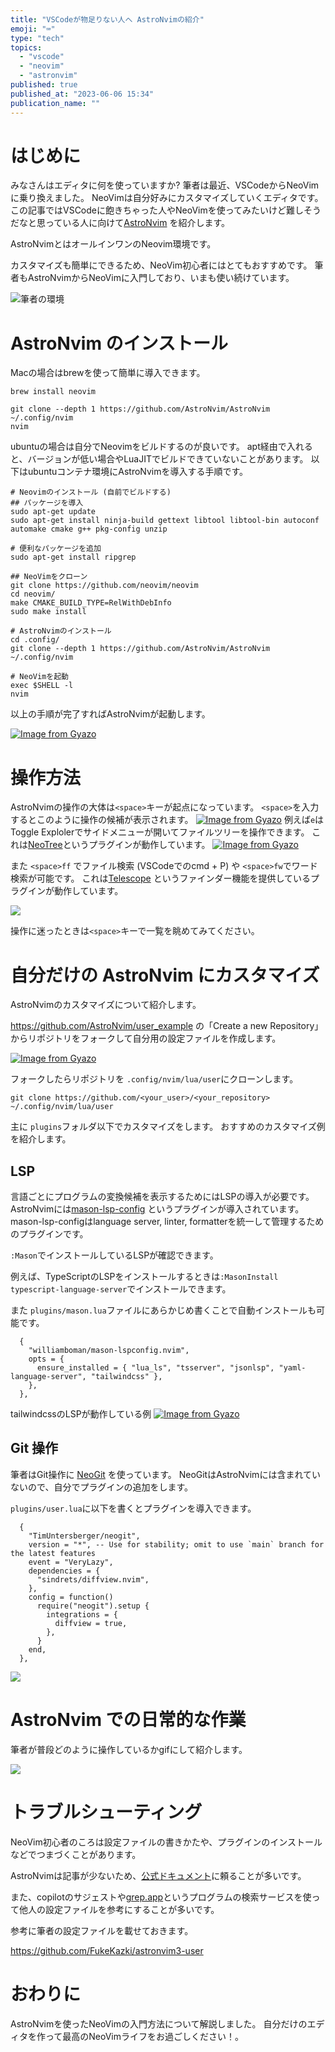 ```yaml
---
title: "VSCodeが物足りない人へ AstroNvimの紹介"
emoji: "⌨️"
type: "tech"
topics:
  - "vscode"
  - "neovim"
  - "astronvim"
published: true
published_at: "2023-06-06 15:34"
publication_name: ""
---
```


# はじめに

みなさんはエディタに何を使っていますか?
筆者は最近、VSCodeからNeoVimに乗り換えました。
NeoVimは自分好みにカスタマイズしていくエディタです。
この記事ではVSCodeに飽きちゃった人やNeoVimを使ってみたいけど難しそうだなと思っている人に向けて[AstroNvim](https://astronvim.com/) を紹介します。

AstroNvimとはオールインワンのNeovim環境です。

カスタマイズも簡単にできるため、NeoVim初心者にはとてもおすすめです。
筆者もAstroNvimからNeoVimに入門しており、いまも使い続けています。

![筆者の環境](https://storage.googleapis.com/zenn-user-upload/d99a294ecd91-20230603.png)

# AstroNvim のインストール

Macの場合はbrewを使って簡単に導入できます。

```
brew install neovim

git clone --depth 1 https://github.com/AstroNvim/AstroNvim ~/.config/nvim
nvim
```

ubuntuの場合は自分でNeovimをビルドするのが良いです。
apt経由で入れると、バージョンが低い場合やLuaJITでビルドできていないことがあります。
以下はubuntuコンテナ環境にAstroNvimを導入する手順です。

```
# Neovimのインストール (自前でビルドする)
## パッケージを導入
sudo apt-get update
sudo apt-get install ninja-build gettext libtool libtool-bin autoconf automake cmake g++ pkg-config unzip

# 便利なパッケージを追加
sudo apt-get install ripgrep

## NeoVimをクローン
git clone https://github.com/neovim/neovim
cd neovim/
make CMAKE_BUILD_TYPE=RelWithDebInfo
sudo make install

# AstroNvimのインストール
cd .config/
git clone --depth 1 https://github.com/AstroNvim/AstroNvim ~/.config/nvim

# NeoVimを起動
exec $SHELL -l
nvim
```

以上の手順が完了すればAstroNvimが起動します。

[![Image from Gyazo](https://i.gyazo.com/90aecb7e64df39122eaf8aae640ff2ca.png)](https://gyazo.com/90aecb7e64df39122eaf8aae640ff2ca)

# 操作方法

AstroNvimの操作の大体は`<space>`キーが起点になっています。
`<space>`を入力するとこのように操作の候補が表示されます。
[![Image from Gyazo](https://i.gyazo.com/a0443d596e77f6492fb3d2f23e4e3010.png)](https://gyazo.com/a0443d596e77f6492fb3d2f23e4e3010)
例えば`e`はToggle Explolerでサイドメニューが開いてファイルツリーを操作できます。
これは[NeoTree](https://github.com/nvim-neo-tree/neo-tree.nvim)というプラグインが動作しています。
[![Image from Gyazo](https://i.gyazo.com/c56f7ec0d776530625f0eb14d1a65bf4.png)](https://gyazo.com/c56f7ec0d776530625f0eb14d1a65bf4)

また `<space>ff` でファイル検索 (VSCodeでのcmd + P) や `<space>fw`でワード検索が可能です。
これは[Telescope](https://github.com/nvim-telescope/telescope.nvim) というファインダー機能を提供しているプラグインが動作しています。

![](https://storage.googleapis.com/zenn-user-upload/ce3896d1d556-20230602.gif)

操作に迷ったときは`<space>`キーで一覧を眺めてみてください。

# 自分だけの AstroNvim にカスタマイズ

AstroNvimのカスタマイズについて紹介します。

https://github.com/AstroNvim/user_example の「Create a new Repository」からリポジトリをフォークして自分用の設定ファイルを作成します。

[![Image from Gyazo](https://i.gyazo.com/324b4b788858c641a088759dfbfc73ba.jpg)](https://gyazo.com/324b4b788858c641a088759dfbfc73ba)

フォークしたらリポジトリを `.config/nvim/lua/user`にクローンします。

```
git clone https://github.com/<your_user>/<your_repository> ~/.config/nvim/lua/user
```

主に `plugins`フォルダ以下でカスタマイズをします。
おすすめのカスタマイズ例を紹介します。

## LSP

言語ごとにプログラムの変換候補を表示するためにはLSPの導入が必要です。
AstroNvimには[mason-lsp-config](https://github.com/williamboman/mason-lspconfig.nvim) というプラグインが導入されています。
mason-lsp-configはlanguage server, linter, formatterを統一して管理するためのプラグインです。

`:Mason`でインストールしているLSPが確認できます。

例えば、TypeScriptのLSPをインストールするときは`:MasonInstall typescript-language-server`でインストールできます。

また `plugins/mason.lua`ファイルにあらかじめ書くことで自動インストールも可能です。

```
  {
    "williamboman/mason-lspconfig.nvim",
    opts = {
      ensure_installed = { "lua_ls", "tsserver", "jsonlsp", "yaml-language-server", "tailwindcss" },
    },
  },
```

tailwindcssのLSPが動作している例
[![Image from Gyazo](https://i.gyazo.com/5c9b760146a0d6c04102838426fd73a9.png)](https://gyazo.com/5c9b760146a0d6c04102838426fd73a9)

## Git 操作

筆者はGit操作に [NeoGit](https://github.com/TimUntersberger/neogit) を使っています。
NeoGitはAstroNvimには含まれていないので、自分でプラグインの追加をします。

`plugins/user.lua`に以下を書くとプラグインを導入できます。

```
  {
    "TimUntersberger/neogit",
    version = "*", -- Use for stability; omit to use `main` branch for the latest features
    event = "VeryLazy",
    dependencies = {
      "sindrets/diffview.nvim",
    },
    config = function()
      require("neogit").setup {
        integrations = {
          diffview = true,
        },
      }
    end,
  },
```

![](https://storage.googleapis.com/zenn-user-upload/f6f8a6068e4d-20230602.gif)

# AstroNvim での日常的な作業

筆者が普段どのように操作しているかgifにして紹介します。

![](https://storage.googleapis.com/zenn-user-upload/f2de429f4f01-20230602.gif)

# トラブルシューティング

NeoVim初心者のころは設定ファイルの書きかたや、プラグインのインストールなどでつまづくことがあります。

AstroNvimは記事が少ないため、[公式ドキュメント](https://astronvim.com/)に頼ることが多いです。

また、copilotのサジェストや[grep.app](https://grep.app/)というプログラムの検索サービスを使って他人の設定ファイルを参考にすることが多いです。

参考に筆者の設定ファイルを載せておきます。

https://github.com/FukeKazki/astronvim3-user

# おわりに

AstroNvimを使ったNeoVimの入門方法について解説しました。
自分だけのエディタを作って最高のNeoVimライフをお過ごしください！。
